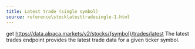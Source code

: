 ```yaml
---
title: Latest trade (single symbol)
source: reference\stocklatesttradesingle-1.html
---
```


get https://data.alpaca.markets/v2/stocks/{symbol}/trades/latest
The latest trades endpoint provides the latest trade data for a given ticker symbol.
